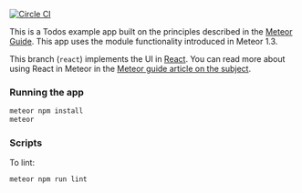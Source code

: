 [![Circle CI](https://circleci.com/gh/meteor/todos/tree/react.svg?style=svg)](https://circleci.com/gh/meteor/todos/tree/react)

This is a Todos example app built on the principles described in the [Meteor Guide](http://guide.meteor.com/structure.html). This app uses the module functionality introduced in Meteor 1.3.

This branch (`react`) implements the UI in [React](https://facebook.github.io/react/index.html). You can read more about using React in Meteor in the [Meteor guide article on the subject](http://guide.meteor.com/v1.3/react.html).

### Running the app

```bash
meteor npm install
meteor
```

### Scripts

To lint:

```bash
meteor npm run lint
```
